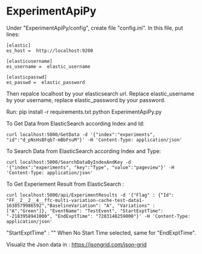 # ExperimentApiPy

Under "ExperimentApiPy/config", create file "config.ini".
In this file, put lines:

    [elastic]
    es_host =  http://localhost:9200

    [elasticusername]
    es_username =  elastic_username

    [elasticpasswd]
    es_passwd =  elastic_password
    
Then repalce localhost by your elasticsearch url. Replace elastic_username by your username, replace elastic_password by your password.


Run:
    pip install -r requirements.txt
    python ExperimentApiPy.py


To Get Data from ElasticSearch according Index and Id:

    curl localhost:5000/GetData -d '{"index":"experiments", "id":"d_pNsHsBFqb7-mBbFsuM"}' -H 'Content-Type: application/json'

To Search Data from ElasticSearch according Index and Type:


    curl localhost:5000/SearchDataByIndexAndKey -d '{"index":"experiments", "key":"Type", "value":"pageview"}' -H 'Content-Type: application/json'


To Get Experiement Result from ElasticSearch :

    curl localhost:5000/api/ExperimentResults -d '{"Flag" : {"Id": "FF__2__2__4__ffc-multi-variation-cache-test-data1-1630579986592","BaselineVariation": "A", "Variations" : ["A","Green"]}, "EventName": "TestEvent", "StartExptTime": "-2183958941000", "EndExptTime": "7283148259000"}' -H 'Content-Type: application/json'

"StartExptTime" : ""  When No Start Time selected, same for "EndExptTime".


Visualiz the Json data in : https://jsongrid.com/json-grid